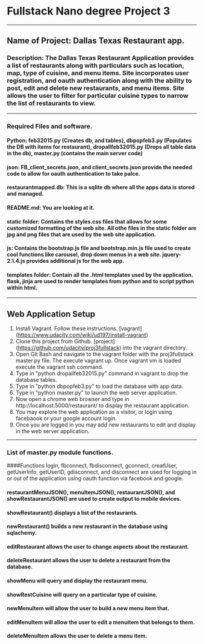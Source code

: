 # Fullstack Nano degree Project 3

***

## Name of Project: Dallas Texas Restaurant app.

### Description: The Dallas Texas Restaurant Application provides a list of restaurants along with particulars such as location, map, type of cuisine, and menu items. Site incorporates user registration, and oauth authentication along with the ability to post, edit and delete new restaurants, and menu items. Site allows the user to filter for particular cuisine types to narrow the list of restaurants to view.
***

### Required Files and software.

#### Python: feb32015.py (Creates db, and tables), dbpopfeb3.py (Populates the DB with items for restaurant), dropallfeb32015.py (Drops all table data in the db), master.py (contains the main server code)

#### json: FB_client_secrets.json, and client_secrets.json provide the needed code to allow for oauth authentication to take palce.

#### restaurantmapped.db: This is a sqlite db where all the apps data is stored and managed.

#### README.md: You are looking at it.

#### static folder: Contains the styles.css files that allows for some customized formatting of the web site. All othe files in the static folder are jpg and png files that are used by the web site application.

#### js: Contains the bootstrap.js file and bootstrap.min.js file used to create cool functions like carousel, drop down menus in a web site. jquery-2.1.4.js provides additional js for the web app.

#### templates folder: Contain all the .html templates used by the application. flask, jinja are used to render templates from python and to script python within html.
***
## Web Application Setup
 1. Install Vagrant. Follow these instructions. [vagrant] (https://www.udacity.com/wiki/ud197/install-vagrant)
 2. Clone this project from Github. [project] (https://github.com/udacity/proj3fullstack) into the vagrant directory. 
 3. Open Git Bash and navigate to the vagrant folder with the proj3fullstack master.py file. The execute vagrant up.
    Once vagrant vm is loaded execute the vagrant ssh command. 
 4. Type in "python dropallfeb32015.py" command in vagrant to drop the database tables.
 5. Type in "python dbpopfeb3.py" to load the database with app data.
 6. Type in "python master.py" to launch the web server application.
 7. Now open a chrome web browser and type in http://localhost:5000/restaurant/ to display the restaurant application.
 8. You may explore the web application as a visitor, or login using facebaook or your google account login.
 9. Once you are logged in you may add new restaurants to edit and display in the web server application.

***
### List of master.py module functions.

####Functions login, fbconnect, fbdisconnect, gconnect, creatUser, getUserInfo, getUserID, gdisconnect, and disconnect are used for logging in or out of the application using oauth function via facebook and google.

#### restaurantMenuJSON(), menuItemJSON(), restaurantJSON(), and showRestaurantJSON() are used to create output to mobile devices.

#### showRestaurant() displays a list of the restaurants.

#### newRestaurant() builds a new restaurant in the database using sqlachemy.

#### editRestaurant allows the user to change aspects about the restaurant.

#### deleteRestaurant allows the user to delete a restaurant from the database.

#### showMenu will query and display the restaurant menu.

#### showRestCuisine will query on a particular type of cuisine.

#### newMenuItem will allow the user to build a new menu item that.

#### editMenuItem will allow the user to edit a menuitem that belongs to them.

#### deleteMenuItem allows the user to delete a menu item.



